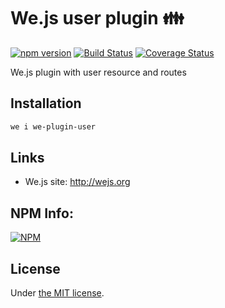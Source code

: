 # We.js user plugin :family:

[![npm version](https://badge.fury.io/js/we-plugin-user.svg)](https://badge.fury.io/js/we-plugin-user) [![Build Status](https://travis-ci.org/wejs/we-plugin-user.svg?branch=master)](https://travis-ci.org/wejs/we-plugin-user) [![Coverage Status](https://coveralls.io/repos/github/wejs/we-plugin-user/badge.svg?branch=master)](https://coveralls.io/github/wejs/we-plugin-user?branch=master)

We.js plugin with user resource and routes

## Installation

```sh
we i we-plugin-user
```

## Links

- We.js site: http://wejs.org

## NPM Info:

[![NPM](https://nodei.co/npm/we-plugin-user.png?downloads=true&downloadRank=true&stars=true)](https://nodei.co/npm/we-plugin-user/)

## License

Under [the MIT license](https://github.com/wejs/we/blob/master/LICENSE.md).